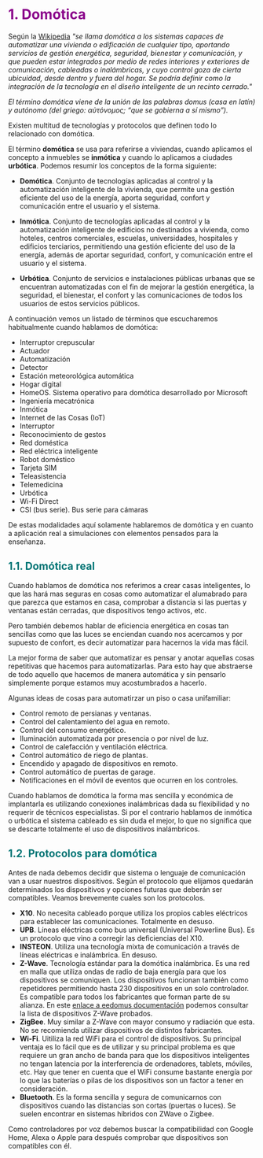 # <FONT COLOR=#8B008B>1. Domótica</font>
Según la [Wikipedia](https://es.wikipedia.org/wiki/Dom%C3%B3tica) *"se llama domótica a los sistemas capaces de automatizar una vivienda o edificación de cualquier tipo, aportando servicios de gestión energética, seguridad, bienestar y comunicación, y que pueden estar integrados por medio de redes interiores y exteriores de comunicación, cableadas o inalámbricas, y cuyo control goza de cierta ubicuidad, desde dentro y fuera del hogar. Se podría definir como la integración de la tecnología en el diseño inteligente de un recinto cerrado."*

*El término domótica viene de la unión de las palabras domus (casa en latín) y autónomo (del griego: αὐτόνομος; “que se gobierna a sí mismo”).*

Existen multitud de tecnologías y protocolos que definen todo lo relacionado con domótica.

El término **domótica** se usa para referirse a viviendas, cuando aplicamos el concepto a inmuebles se **inmótica** y cuando lo aplicamos a ciudades **urbótica**. Podemos resumir los conceptos de la forma siguiente:

* **Domótica**. Conjunto de tecnologías aplicadas al control y la automatización inteligente de la vivienda, que permite una gestión eficiente del uso de la energía, aporta seguridad, confort y comunicación entre el usuario y el sistema.

* **Inmótica**. Conjunto de tecnologías aplicadas al control y la automatización inteligente de edificios no destinados a vivienda, como hoteles, centros comerciales, escuelas, universidades, hospitales y edificios terciarios, permitiendo una gestión eficiente del uso de la energía, además de aportar seguridad, confort, y comunicación entre el usuario y el sistema.

* **Urbótica**. Conjunto de servicios e instalaciones públicas urbanas que se encuentran automatizadas con el fin de mejorar la gestión energética, la seguridad, el bienestar, el confort y las comunicaciones de todos los usuarios de estos servicios públicos.

A continuación vemos un listado de términos que escucharemos habitualmente cuando hablamos de domótica:

* Interruptor crepuscular
* Actuador
* Automatización
* Detector
* Estación meteorológica automática
* Hogar digital
* HomeOS. Sistema operativo para domótica desarrollado por Microsoft
* Ingeniería mecatrónica
* Inmótica
* Internet de las Cosas (IoT)
* Interruptor
* Reconocimiento de gestos
* Red doméstica
* Red eléctrica inteligente
* Robot doméstico
* Tarjeta SIM
* Teleasistencia
* Telemedicina
* Urbótica
* Wi-Fi Direct
* CSI (bus serie). Bus serie para cámaras

De estas modalidades aquí solamente hablaremos de domótica y en cuanto a aplicación real a simulaciones con elementos pensados para la enseñanza.

## <FONT COLOR=#007575>**1.1. Domótica real**</font>
Cuando hablamos de domótica nos referimos a crear casas inteligentes, lo que las hará mas seguras en cosas como automatizar el alumabrado para que parezca que estamos en casa, comprobar a distancia si las puertas y ventanas están cerradas, que dispositivos tengo activos, etc.

Pero también debemos hablar de eficiencia energética en cosas tan sencillas como que las luces se enciendan cuando nos acercamos y por supuesto de confort, es decir automatizar para hacernos la vida mas fácil.

La mejor forma de saber que automatizar es pensar y anotar aquellas cosas repetitivas que hacemos para automatizarlas. Para esto hay que abstraerse de todo aquello que hacemos de manera automática y sin pensarlo simplemente porque estamos muy acostumbrados a hacerlo.

Algunas ideas de cosas para automatirzar un piso o casa unifamiliar:

* Control remoto de persianas y ventanas.
* Control del calentamiento del agua en remoto.
* Control del consumo energético.
* Iluminación automatizada por presencia o por nivel de luz.
* Control de calefacción y ventilación eléctrica.
* Control automático de riego de plantas.
* Encendido y apagado de dispositivos en remoto.
* Control automático de puertas de garage.
* Notificaciones en el móvil de eventos que ocurren en los controles.

Cuando hablamos de domótica la forma mas sencilla y económica de implantarla es utilizando conexiones inalámbricas dada su flexibilidad y no requerir de técnicos especialistas. Si por el contrario hablamos de inmótica o urbótica el sistema cableado es sin duda el mejor, lo que no significa que se descarte totalmente el uso de dispositivos inalámbricos.

## <FONT COLOR=#007575>**1.2. Protocolos para domótica**</font>
Antes de nada debemos decidir que sistema o lenguaje de comunicación van a usar nuestros dispositivos. Según el protocolo que elijamos quedarán determinados los dispositivos y opciones futuras que deberán ser compatibles. Veamos brevemente cuales son los protocolos.

* **X10**. No necesita cableado porque utiliza los propios cables eléctricos para establecer las comunicaciones. Totalmente en desuso.
* **UPB**. Líneas eléctricas como bus universal (Universal Powerline Bus). Es un protocolo que vino a corregir las deficiencias del X10.
* **INSTEON**. Utiliza una tecnología mixta de comunicación a través de líneas eléctricas e inalámbrica. En desuso.
* **Z-Wave**. Tecnología estándar para la domótica inalámbrica. Es una red en malla que utiliza ondas de radio de baja energía para que los dispositivos se comuniquen. Los dispositivos funcionan también como repetidores permitiendo hasta 230 dispositivos en un solo controlador. Es compatible para todos los fabricantes que forman parte de su alianza. En este [enlace a eedomus documentación](https://doc.eedomus.com/es/index.php/Lista_de_dispositivos_Z-Wave) podemos consultar la lista de dispositivos Z-Wave probados.
* **ZigBee**. Muy similar a Z-Wave con mayor consumo y radiación que esta. No se recomienda utilizar dispositivos de distintos fabricantes.
* **Wi-Fi**. Uitiliza la red WiFi para el control de dispositivos. Su principal ventaja es lo fácil que es de utilizar y su principal problema es que requiere un gran ancho de banda para que los dispositivos inteligentes no tengan latencia por la interferencia de ordenadores, tablets, móviles, etc. Hay que tener en cuenta que el WiFi consume bastante energía por lo que las baterías o pilas de los dispositivos son un factor a tener en consideración.
* **Bluetooth**. Es la forma sencilla y segura de comunicarnos con dispositivos cuando las distancias son cortas (puertas o luces). Se suelen encontrar en sistemas híbridos con ZWave o Zigbee.

Como controladores por voz debemos buscar la compatibilidad con Google Home, Alexa o Apple para después comprobar que dispositivos son compatibles con él.
